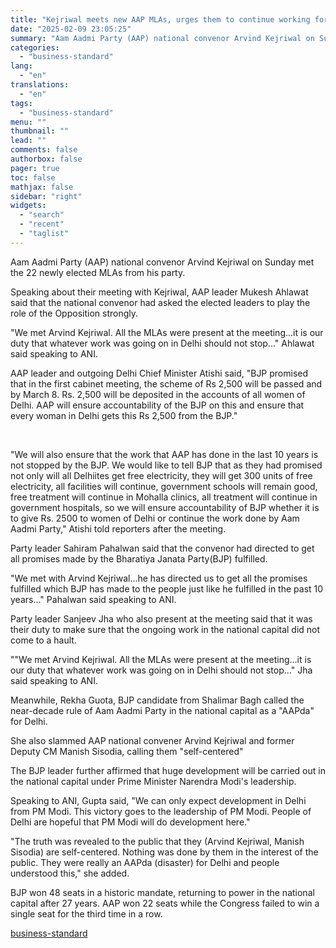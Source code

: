```yaml
---
title: "Kejriwal meets new AAP MLAs, urges them to continue working for Delhi"
date: "2025-02-09 23:05:25"
summary: "Aam Aadmi Party (AAP) national convenor Arvind Kejriwal on Sunday met the 22 newly elected MLAs from his party. Speaking about their meeting with Kejriwal, AAP leader Mukesh Ahlawat said that the national convenor had asked the elected leaders to play the role of the Opposition strongly. \"We met Arvind..."
categories:
  - "business-standard"
lang:
  - "en"
translations:
  - "en"
tags:
  - "business-standard"
menu: ""
thumbnail: ""
lead: ""
comments: false
authorbox: false
pager: true
toc: false
mathjax: false
sidebar: "right"
widgets:
  - "search"
  - "recent"
  - "taglist"
---
```


Aam Aadmi Party (AAP) national convenor Arvind Kejriwal on Sunday met the 22 newly elected MLAs from his party.

Speaking about their meeting with Kejriwal, AAP leader Mukesh Ahlawat said that the national convenor had asked the elected leaders to play the role of the Opposition strongly.

"We met Arvind Kejriwal. All the MLAs were present at the meeting...it is our duty that whatever work was going on in Delhi should not stop..." Ahlawat said speaking to ANI.

AAP leader and outgoing Delhi Chief Minister Atishi said, "BJP promised that in the first cabinet meeting, the scheme of Rs 2,500 will be passed and by March 8. Rs. 2,500 will be deposited in the accounts of all women of Delhi. AAP will ensure accountability of the BJP on this and ensure that every woman in Delhi gets this Rs 2,500 from the BJP."

 

"We will also ensure that the work that AAP has done in the last 10 years is not stopped by the BJP. We would like to tell BJP that as they had promised not only will all Delhiites get free electricity, they will get 300 units of free electricity, all facilities will continue, government schools will remain good, free treatment will continue in Mohalla clinics, all treatment will continue in government hospitals, so we will ensure accountability of BJP whether it is to give Rs. 2500 to women of Delhi or continue the work done by Aam Aadmi Party," Atishi told reporters after the meeting.

Party leader Sahiram Pahalwan said that the convenor had directed to get all promises made by the Bharatiya Janata Party(BJP) fulfilled.

"We met with Arvind Kejriwal...he has directed us to get all the promises fulfilled which BJP has made to the people just like he fulfilled in the past 10 years..." Pahalwan said speaking to ANI.

Party leader Sanjeev Jha who also present at the meeting said that it was their duty to make sure that the ongoing work in the national capital did not come to a hault.

""We met Arvind Kejriwal. All the MLAs were present at the meeting...it is our duty that whatever work was going on in Delhi should not stop..." Jha said speaking to ANI.

Meanwhile, Rekha Guota, BJP candidate from Shalimar Bagh called the near-decade rule of Aam Aadmi Party in the national capital as a "AAPda" for Delhi.

She also slammed AAP national convener Arvind Kejriwal and former Deputy CM Manish Sisodia, calling them "self-centered"

The BJP leader further affirmed that huge development will be carried out in the national capital under Prime Minister Narendra Modi's leadership.

Speaking to ANI, Gupta said, "We can only expect development in Delhi from PM Modi. This victory goes to the leadership of PM Modi. People of Delhi are hopeful that PM Modi will do development here."

"The truth was revealed to the public that they (Arvind Kejriwal, Manish Sisodia) are self-centered. Nothing was done by them in the interest of the public. They were really an AAPda (disaster) for Delhi and people understood this," she added.

BJP won 48 seats in a historic mandate, returning to power in the national capital after 27 years. AAP won 22 seats while the Congress failed to win a single seat for the third time in a row.

[business-standard](https://www.business-standard.com/elections/delhi-elections/kejriwal-meets-new-aap-mlas-urges-them-to-continue-working-for-delhi-125020900545_1.html)
